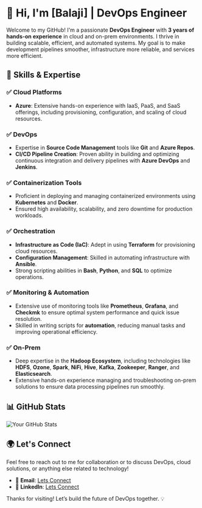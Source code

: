 # 👋 Hi, I'm [Balaji] | DevOps Engineer

Welcome to my GitHub! I'm a passionate **DevOps Engineer** with **3 years of hands-on experience** in cloud and on-prem environments. I thrive in building scalable, efficient, and automated systems. My goal is to make development pipelines smoother, infrastructure more reliable, and services more efficient.

## 🔧 Skills & Expertise

### ✅ **Cloud Platforms**
- **Azure**: Extensive hands-on experience with IaaS, PaaS, and SaaS offerings, including provisioning, configuration, and scaling of cloud resources.

### ✅ **DevOps**
- Expertise in **Source Code Management** tools like **Git** and **Azure Repos**.
- **CI/CD Pipeline Creation**: Proven ability in building and optimizing continuous integration and delivery pipelines with **Azure DevOps** and **Jenkins**.

### ✅ **Containerization Tools**
- Proficient in deploying and managing containerized environments using **Kubernetes** and **Docker**.
- Ensured high availability, scalability, and zero downtime for production workloads.

### ✅ **Orchestration**
- **Infrastructure as Code (IaC)**: Adept in using **Terraform** for provisioning cloud resources.
- **Configuration Management**: Skilled in automating infrastructure with **Ansible**.
- Strong scripting abilities in **Bash**, **Python**, and **SQL** to optimize operations.

### ✅ **Monitoring & Automation**
- Extensive use of monitoring tools like **Prometheus**, **Grafana**, and **Checkmk** to ensure optimal system performance and quick issue resolution.
- Skilled in writing scripts for **automation**, reducing manual tasks and improving operational efficiency.

### ✅ **On-Prem**
- Deep expertise in the **Hadoop Ecosystem**, including technologies like **HDFS**, **Ozone**, **Spark**, **NiFi**, **Hive**, **Kafka**, **Zookeeper**, **Ranger**, and **Elasticsearch**.
- Extensive hands-on experience managing and troubleshooting on-prem solutions to ensure data processing pipelines run smoothly.

## 📊 GitHub Stats

![Your GitHub Stats](https://github-readme-stats.vercel.app/api?username=[Bro-Balaji]&show_icons=true&hide_title=true&count_private=true&hide=prs&theme=tokyonight)

## 🌍 Let's Connect

Feel free to reach out to me for collaboration or to discuss DevOps, cloud solutions, or anything else related to technology!

- 📧 **Email**: [Lets Connect](mailto:balaji2711@gmail.com)
- 🔗 **LinkedIn**: [Lets Connect](https://www.linkedin.com/in/balaji-m-0374b1207/)

Thanks for visiting! Let’s build the future of DevOps together. 💡
